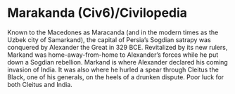 # Marakanda (Civ6)/Civilopedia

Known to the Macedones as Maracanda (and in the modern times as the Uzbek city of Samarkand), the capital of Persia’s Sogdian satrapy was conquered by Alexander the Great in 329 BCE. Revitalized by its new rulers, Markand was home-away-from-home to Alexander’s forces while he put down a Sogdian rebellion. Markand is where Alexander declared his coming invasion of India. It was also where he hurled a spear through Cleitus the Black, one of his generals, on the heels of a drunken dispute. Poor luck for both Cleitus and India.